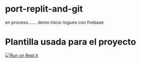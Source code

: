 # port-replit-and-git
en proceso.......
demo inicio-logueo con firebase

# Plantilla usada para el proyecto
[![Run on Repl.it](https://repl.it/badge/github/freeCodeCamp/boilerplate-npm)](https://repl.it/github/freeCodeCamp/boilerplate-npm)


